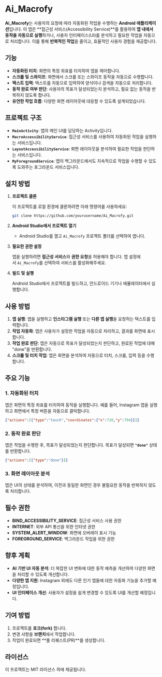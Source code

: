 # **Ai_Macrofy**

**Ai_Macrofy**는 사용자의 요청에 따라 자동화된 작업을 수행하는 **Android 애플리케이션**입니다. 이 앱은 **접근성 서비스(Accessibility Service)**를 활용하여 **앱 내에서 동작을 자동으로 실행**하거나, 사용자 인터페이스(UI)를 분석하고 필요한 작업을 자동으로 처리합니다. 이를 통해 **반복적인 작업**을 줄이고, 효율적인 사용자 경험을 제공합니다.

## **기능**

- **자동화된 터치**: 화면의 특정 좌표를 터치하여 앱을 제어합니다.
- **스크롤 및 스와이프**: 화면에서 스크롤 또는 스와이프 동작을 자동으로 수행합니다.
- **텍스트 입력**: 텍스트를 자동으로 입력하여 양식이나 검색을 자동으로 처리합니다.
- **동작 완료 여부 판단**: 사용자의 목표가 달성되었는지 분석하고, 필요 없는 동작을 반복하지 않도록 합니다.
- **유연한 작업 흐름**: 다양한 화면 레이아웃에 대응할 수 있도록 설계되었습니다.

## **프로젝트 구조**

- **`MainActivity`**: 앱의 메인 UI를 담당하는 Activity입니다.
- **`MacroAccessibilityService`**: 접근성 서비스를 사용하여 자동화된 작업을 실행하는 서비스입니다.
- **`LayoutAccessibilityService`**: 화면 레이아웃을 분석하여 필요한 작업을 판단하는 서비스입니다.
- **`MyForegroundService`**: 앱이 백그라운드에서도 지속적으로 작업을 수행할 수 있도록 도와주는 포그라운드 서비스입니다.

## **설치 방법**

1. **프로젝트 클론**
    
    이 프로젝트를 로컬 환경에 클론하려면 아래 명령어를 사용하세요:
    
    ```bash
    git clone https://github.com/yourusername/Ai_Macrofy.git
    
    ```
    
2. **Android Studio에서 프로젝트 열기**
    - Android Studio를 열고 `Ai_Macrofy` 프로젝트 폴더를 선택하여 엽니다.
3. **필요한 권한 설정**
    
    앱을 실행하려면 **접근성 서비스**와 **권한 요청**을 허용해야 합니다. 앱 설정에서 `Ai_Macrofy`를 선택하여 서비스를 활성화해주세요.
    
4. **빌드 및 실행**
    
    Android Studio에서 프로젝트를 빌드하고, 안드로이드 기기나 에뮬레이터에서 실행합니다.
    

## **사용 방법**

1. **앱 실행**: 앱을 실행하고 **인스타그램 실행** 또는 **다른 앱 실행**을 요청하는 텍스트를 입력합니다.
2. **작업 자동화**: 앱은 사용자가 설정한 작업을 자동으로 처리하고, 결과를 화면에 표시합니다.
3. **작업 완료 판단**: 앱은 자동으로 목표가 달성되었는지 판단하고, 완료된 작업에 대해 "done"을 반환합니다.
4. **스크롤 및 터치 작업**: 앱은 화면을 분석하여 자동으로 터치, 스크롤, 입력 등을 수행합니다.

## **주요 기능**

### **1. 자동화된 터치**

앱은 화면의 특정 좌표를 터치하여 동작을 실행합니다. 예를 들어, Instagram 앱을 실행하고 화면에서 특정 버튼을 자동으로 클릭합니다.

```json
{"actions":[{"type":"touch","coordinates":{"x":720,"y":794}}]}

```

### **2. 동작 완료 판단**

앱은 작업을 수행한 후, 목표가 달성되었는지 판단합니다. 목표가 달성되면 **`"done"`** 상태를 반환합니다.

```json
{"actions":[{"type":"done"}]}

```

### **3. 화면 레이아웃 분석**

앱은 UI의 상태를 분석하여, 이전과 동일한 화면인 경우 불필요한 동작을 반복하지 않도록 처리합니다.

## **필수 권한**

- **BIND_ACCESSIBILITY_SERVICE**: 접근성 서비스 사용 권한
- **INTERNET**: 외부 API 통신을 위한 인터넷 권한
- **SYSTEM_ALERT_WINDOW**: 화면에 오버레이 표시 기능
- **FOREGROUND_SERVICE**: 백그라운드 작업을 위한 권한

## **향후 계획**

- **AI 기반 UI 자동 분석**: 더 복잡한 UI 변화에 대한 동작 예측을 개선하여 다양한 화면을 처리할 수 있도록 개선합니다.
- **다양한 앱 지원**: Instagram 외에도 다른 인기 앱들에 대한 자동화 기능을 추가할 예정입니다.
- **UI 인터페이스 개선**: 사용자가 설정을 쉽게 변경할 수 있도록 UI를 개선할 예정입니다.

## **기여 방법**

1. 프로젝트를 **포크(fork)** 합니다.
2. 변경 사항을 **브랜치**에서 작업합니다.
3. 작업이 완료되면 **풀 리퀘스트(PR)**를 생성합니다.

## **라이선스**

이 프로젝트는 MIT 라이선스 하에 제공됩니다.
